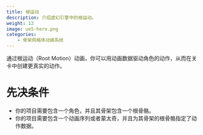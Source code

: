 ```yaml
---
title: 根运动
description: 介绍虚幻引擎中的根运动。
weight: 12
image: ue5-hero.png
categories:
    - 骨架网格体动画系统
---
```

通过根运动（Root Motion）动画，你可以用动画数据驱动角色的动作，从而在关卡中创建更真实的动作。

# 先决条件
- 你的项目需要包含一个角色，并且其骨架包含一个根骨骼。
- 你的项目需要包含一个动画序列或者蒙太奇，并且为其骨架的根骨骼指定了动作数据。